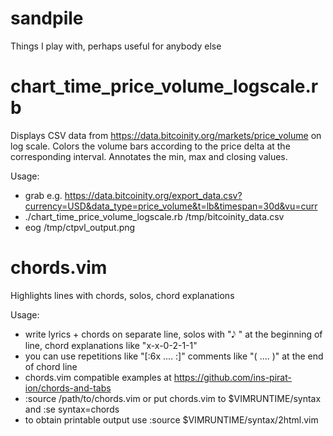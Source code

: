 # sandpile
Things I play with, perhaps useful for anybody else

chart_time_price_volume_logscale.rb
===================================
Displays CSV data from https://data.bitcoinity.org/markets/price_volume on log scale. Colors the volume bars according to the price delta at the corresponding interval. Annotates the min, max and closing values.

Usage:

* grab e.g. https://data.bitcoinity.org/export_data.csv?currency=USD&data_type=price_volume&t=lb&timespan=30d&vu=curr
* ./chart_time_price_volume_logscale.rb /tmp/bitcoinity_data.csv
* eog /tmp/ctpvl_output.png

chords.vim
==========
Highlights lines with chords, solos, chord explanations

Usage:

* write lyrics + chords on separate line, solos with "𝅘𝅥𝅮 " at the beginning of line, chord explanations like "x-x-0-2-1-1"
* you can use repetitions like "[:6x ....  :]" comments like "( .... )" at the end of chord line
* chords.vim compatible examples at https://github.com/ins-pirat-ion/chords-and-tabs
* :source /path/to/chords.vim or put chords.vim to $VIMRUNTIME/syntax and :se syntax=chords
* to obtain printable output use :source $VIMRUNTIME/syntax/2html.vim
